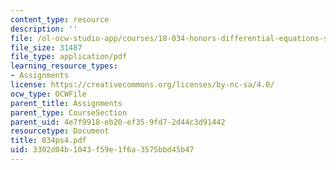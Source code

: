 ```yaml
---
content_type: resource
description: ''
file: /ol-ocw-studio-app/courses/18-034-honors-differential-equations-spring-2004/3302d04b1043f59e1f6a3575bbd45b47_034ps4.pdf
file_size: 31487
file_type: application/pdf
learning_resource_types:
- Assignments
license: https://creativecommons.org/licenses/by-nc-sa/4.0/
ocw_type: OCWFile
parent_title: Assignments
parent_type: CourseSection
parent_uid: 4e7f9918-eb20-ef35-9fd7-2d44c3d91442
resourcetype: Document
title: 034ps4.pdf
uid: 3302d04b-1043-f59e-1f6a-3575bbd45b47
---
```

